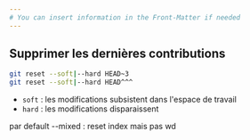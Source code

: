 ```yaml
---
# You can insert information in the Front-Matter if needed
---
```

## Supprimer les dernières contributions

```bash
git reset --soft|--hard HEAD~3
git reset --soft|--hard HEAD^^^
```

* `soft` : les modifications subsistent dans l'espace de travail
* `hard` : les modifications disparaissent

<aside class="notes">
  par default --mixed&nbsp;: reset index mais pas wd
</aside>
